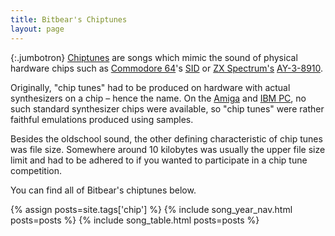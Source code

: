 ```yaml
---
title: Bitbear's Chiptunes
layout: page
---
```


{:.jumbotron}
[Chiptunes] are songs which mimic the sound of physical hardware chips such as
[Commodore 64][c64]'s [SID] or [ZX Spectrum's][zx] [AY-3-8910].

Originally, "chip tunes" had to be produced on hardware with actual synthesizers
on a chip – hence the name. On the [Amiga] and [IBM PC][pc], no such standard
synthesizer chips were available, so "chip tunes" were rather faithful
emulations produced using samples.

Besides the oldschool sound, the other defining characteristic of chip tunes was
file size. Somewhere around 10 kilobytes was usually the upper file size limit
and had to be adhered to if you wanted to participate in a chip tune
competition.

You can find all of Bitbear's chiptunes below.

{% assign posts=site.tags['chip'] %}
{% include song_year_nav.html posts=posts %}
{% include song_table.html posts=posts %}

[ay-3-8910]: https://en.wikipedia.org/wiki/General_Instrument_AY-3-8910
[c64]: https://en.wikipedia.org/wiki/Commodore_64
[chiptunes]: https://en.wikipedia.org/wiki/Chiptune
[sid]: https://en.wikipedia.org/wiki/MOS_Technology_6581
[zx]: https://en.wikipedia.org/wiki/ZX_Spectrum
[amiga]: https://en.wikipedia.org/wiki/Amiga
[pc]: https://en.wikipedia.org/wiki/IBM_PC_compatible
